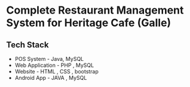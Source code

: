 # Complete Restaurant Management System for Heritage Cafe (Galle)
## Tech Stack
- POS System - Java, MySQL 
- Web Application - PHP , MySQL
- Website - HTML , CSS , bootstrap
- Android App - JAVA , MySQL
